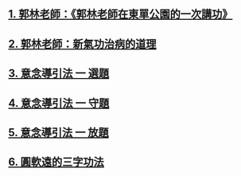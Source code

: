 ## [1. 郭林老師：《郭林老師在東單公園的一次講功》](/郭1.md)

## [2. 郭林老師：新氣功治病的道理](/郭2.md)

## [3. 意念導引法 一 選題](/選題.md)

## [4. 意念導引法 一 守題](/守題.md)

## [5. 意念導引法 一 放題](/放題.md)

## [6. 圓軟遠的三字功法](/圓軟遠.md)
